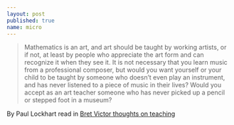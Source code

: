 ```yaml
---
layout: post
published: true
name: micro
---
```


> Mathematics is an art, and art should be taught by working artists, or if not, at least by people who appreciate the art form and can recognize it when they see it. It is not necessary that you learn music from a professional composer, but would you want yourself or your child to be taught by someone who doesn’t even play an instrument, and has never listened to a piece of music in their lives? Would you accept as an art teacher someone who has never picked up a pencil or stepped foot in a museum?

By Paul Lockhart read in [Bret Victor thoughts on teaching](http://worrydream.com/SomeThoughtsOnTeaching/)
